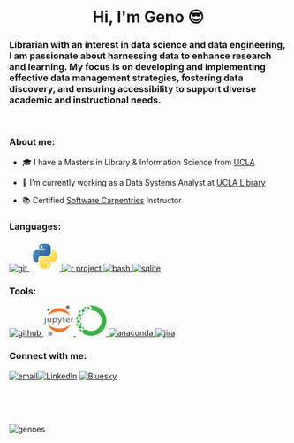 <h1 align="center">Hi, I'm Geno 😎</h1>
<h3 align="left">Librarian with an interest in data science and data engineering, I am passionate about harnessing data to enhance research and learning. My focus is on developing and implementing effective data management strategies, fostering data discovery, and ensuring accessibility to support diverse academic and instructional needs.</h3>
<br>
<h3 align="left">About me:</h3>

- 🎓 I have a Masters in Library & Information Science from [UCLA](https://seis.ucla.edu/)

- 💾 I’m currently working as a Data Systems Analyst at [UCLA Library](https://digital.library.ucla.edu/)

- 📚 Certified [Software Carpentries](https://carpentries.org/) Instructor


<h3 align="left">Languages:</h3>
<p align="left"> <a href="https://git-scm.com/" target="_blank" rel="noreferrer"> <img src="https://www.vectorlogo.zone/logos/git-scm/git-scm-icon.svg" alt="git" width="55" height="55"/> </a> <a href="https://www.python.org" target="_blank" rel="noreferrer"> <img src="https://raw.githubusercontent.com/devicons/devicon/master/icons/python/python-original.svg" alt="python" width="55" height="55"/> </a> <a href="https://www.r-project.org/" target="_blank" rel="noreferrer"> <img src="https://www.vectorlogo.zone/logos/r-project/r-project-icon.svg" alt="r project" width="55" height="55"/> </a> <a href="https://www.gnu.org/software/bash/" target="_blank" rel="noreferrer"> <img src="https://bashlogo.com/img/symbol/svg/full_colored_dark.svg" alt="bash" width="55" height="55"/> </a> <a href="https://www.sqlite.org/" target="_blank" rel="noreferrer"> <img src="https://www.vectorlogo.zone/logos/sqlite/sqlite-icon.svg" alt="sqlite" width="55" height="55"/> </a> </p>

<h3 align="left">Tools:</h3>
<a href="https://www.github.com/" target="_blank" rel="noreferrer"> <img src="https://www.vectorlogo.zone/logos/github/github-icon.svg" alt="github" width="55" height="55"/> </a>  <a href="https://jupyter.org/" target="_blank" rel="noreferrer"> <img src="https://raw.githubusercontent.com/devicons/devicon/master/icons/jupyter/jupyter-original-wordmark.svg" alt="jupyter" width="55" height="55"/> </a> <a href="https://www.anaconda.com/" target="_blank" rel="noreferrer"> <img src="https://raw.githubusercontent.com/devicons/devicon/master/icons/anaconda/anaconda-original.svg" alt="jetbrains" width="55" height="55"/> </a> </a>  <a href="https://www.jetbrains.com/" target="_blank" rel="noreferrer"> <img src="https://www.vectorlogo.zone/logos/jetbrains/jetbrains-icon.svg" alt="anaconda" width="55" height="55"/> </a> <a href="https://www.atlassian.com/" target="_blank" rel="noreferrer"> <img src="https://www.vectorlogo.zone/logos/atlassian_jira/atlassian_jira-icon.svg" alt="jira" width="55" height="55"/> </a>

<h3 align="left">Connect with me:</h3>
<p align="left"><a href="mailto:gggeeennnooo@duck.com" target="blank"><img align="center" src="https://raw.githubusercontent.com/uiwjs/file-icons/master/icon/email.svg" alt="email" height="45" width="55"/></a><a href="https://linkedin.com/in/genoes" target="blank"><img align="center" src="https://raw.githubusercontent.com/rahuldkjain/github-profile-readme-generator/master/src/images/icons/Social/linked-in-alt.svg" alt="LinkedIn" height="45" width="55"/></a> <a href="https://bsky.app/profile/gggeeennnooo.bsky.social" target="blank"><img align="center" src="https://en.m.wikipedia.org/wiki/File:Bluesky_Logo.svg" alt="Bluesky" height="45" width="55"/></a>

<br><br><br>
<p align="left"> <img src="https://komarev.com/ghpvc/?username=genoes&label=Profile%20views&color=0e75b6&style=flat" alt="genoes" /> </p>
